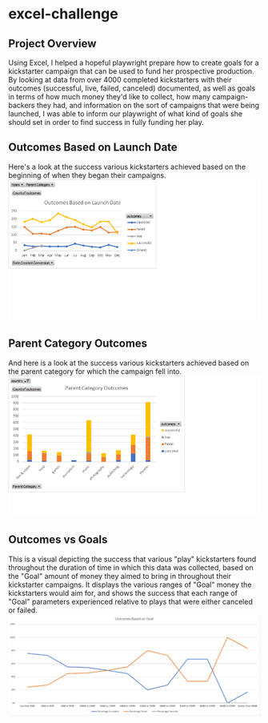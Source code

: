 # excel-challenge
## Project Overview 
Using Excel, I helped a hopeful playwright prepare how to create goals for a kickstarter campaign that can be used to fund her prospective production. By looking at data from over 4000 completed kickstarters with their outcomes (successful, live, failed, canceled) documented, as well as goals in terms of how much money they'd like to collect, how many campaign-backers they had, and information on the sort of campaigns that were being launched, I was able to inform our playwright of what kind of goals she should set in order to find success in fully funding her play.
## Outcomes Based on Launch Date
Here's a look at the success various kickstarters achieved based on the beginning of when they began their campaigns.
![Plot of Outcome Based on Launch Date](Outcomes_Based_on_Launch_Date.png)
## Parent Category Outcomes
And here is a look at the success various kickstarters achieved based on the parent category for which the campaign fell into.
![Plot of Outcome Based on Parent Category](Parent_Category_Outcomes.png)
## Outcomes vs Goals
This is a visual depicting the success that various "play" kickstarters found throughout the duration of time in which this data was collected, based on the "Goal" amount of money they aimed to bring in throughout their kickstarter campaigns. It displays the various ranges of "Goal" money the kickstarters would aim for, and shows the success that each range of "Goal" parameters experienced relative to plays that were either canceled or failed.
![Plot of Success Based on Outcomes vs Goals](Outcomes_vs_Goals.png)
